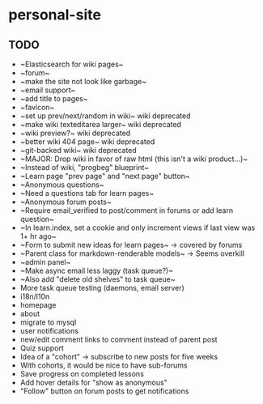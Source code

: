 # personal-site

## TODO
- ~Elasticsearch for wiki pages~
- ~forum~
- ~make the site not look like garbage~
- ~email support~
- ~add title to pages~
- ~favicon~
- ~set up prev/next/random in wiki~ wiki deprecated
- ~make wiki texteditarea larger~ wiki deprecated
- ~wiki preview?~ wiki deprecated
- ~better wiki 404 page~ wiki deprecated
- ~git-backed wiki~ wiki deprecated
- ~MAJOR: Drop wiki in favor of raw html (this isn't a wiki product...)~
- ~Instead of wiki, "progbeg" blueprint~
- ~Learn page "prev page" and "next page" button~
- ~Anonymous questions~
- ~Need a questions tab for learn pages~
- ~Anonymous forum posts~
- ~Require email_verified to post/comment in forums or add learn question~
- ~In learn.index, set a cookie and only increment views if last view was 1+ hr ago~
- ~Form to submit new ideas for learn pages~ -> covered by forums
- ~Parent class for markdown-renderable models~ -> Seems overkill
- ~admin panel~
- ~Make async email less laggy (task queue?)~
- ~Also add "delete old shelves" to task queue~
- More task queue testing (daemons, email server)
- i18n/l10n
- homepage
- about
- migrate to mysql
- user notifications
- new/edit comment links to comment instead of parent post
- Quiz support
- Idea of a "cohort" -> subscribe to new posts for five weeks
- With cohorts, it would be nice to have sub-forums
- Save progress on completed lessons
- Add hover details for "show as anonymous"
- "Follow" button on forum posts to get notifications
